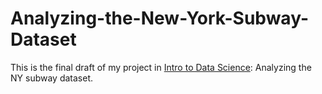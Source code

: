 # Analyzing-the-New-York-Subway-Dataset
This is the final draft of my project in [Intro to Data Science](https://www.udacity.com/course/intro-to-data-science--ud359-nd):
 Analyzing the NY subway dataset.
